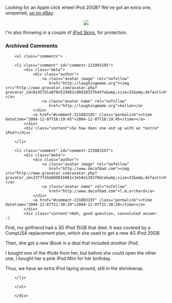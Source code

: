 Looking for an Apple click wheel iPod 20GB?  We've got an extra one, unopened, [up on eBay](http://cgi.ebay.com/ws/eBayISAPI.dll?ViewItem&item=5736298218):

<div align="center"><a href="http://cgi.ebay.com/ws/eBayISAPI.dll?ViewItem&item=5736298218"><img src="http://www.decafbad.com/photos/2004/12/alex-sells-an-ipod/thumbs/IMG_3191.jpg" /></a></div>

I'm also throwing in a couple of [iPod Skins](http://www.speckproducts.com/4g-skin-3.html), for protection.

<div id="comments" class="comments archived-comments">
            <h3>Archived Comments</h3>
            
        <ul class="comments">
            
        <li class="comment" id="comment-221083195">
            <div class="meta">
                <div class="author">
                    <a class="avatar image" rel="nofollow" 
                       href="http://laughingmeme.org"><img src="http://www.gravatar.com/avatar.php?gravatar_id=01457d1a0f0e533062cd0d1033fb4d7a&amp;size=32&amp;default=http://mediacdn.disqus.com/1320279820/images/noavatar32.png"/></a>
                    <a class="avatar name" rel="nofollow" 
                       href="http://laughingmeme.org">kellan</a>
                </div>
                <a href="#comment-221083195" class="permalink"><time datetime="2004-12-07T18:19:45">2004-12-07T18:19:45</time></a>
            </div>
            <div class="content">So how does one end up with an *extra* iPod?</div>
            
        </li>
    
        <li class="comment" id="comment-221083197">
            <div class="meta">
                <div class="author">
                    <a class="avatar image" rel="nofollow" 
                       href="http://www.decafbad.com"><img src="http://www.gravatar.com/avatar.php?gravatar_id=2377f34a68801b861c3e54e1301f0dce&amp;size=32&amp;default=http://mediacdn.disqus.com/1320279820/images/noavatar32.png"/></a>
                    <a class="avatar name" rel="nofollow" 
                       href="http://www.decafbad.com">l.m.orchard</a>
                </div>
                <a href="#comment-221083197" class="permalink"><time datetime="2004-12-07T21:30:20">2004-12-07T21:30:20</time></a>
            </div>
            <div class="content">Heh, good question, convoluted answer.  :) 

First, my girlfriend had a 3G iPod 15GB that died.  It was covered by a CompUSA replacement plan, which she used to get a new 4G iPod 20GB.

Then, she got a new iBook in a deal that included *another* iPod.

I bought one of the iPods from her, but before she could open the other one, I bought her a pink iPod Mini for her birthday.

Thus, we have an extra iPod laying around, still in the shrinkwrap.</div>
            
        </li>
    
        </ul>
    
        </div>
    